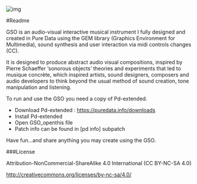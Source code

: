 
![img](http://i68.tinypic.com/64fh3b.jpg[/)

#Readme

GSO is an audio-visual interactive musical instrument I fully designed and created in Pure Data using the GEM library (Graphics Environment for Multimedia), sound synthesis and user interaction via midi controls changes (CC). 

It is designed to produce abstract audio visual compositions, inspired by Pierre Schaeffer ‘sonorous objects’ theories and experiments that led to musique concrète, which inspired artists, sound designers, composers and audio developers to think beyond the usual method of sound creation, tone manipulation and listening.

To run and use the GSO you need a copy of Pd-extended. 

- Download Pd-extended : https://puredata.info/downloads
- Install Pd-extended 
- Open GSO_openthis file
- Patch info can be found in [pd info] subpatch

Have fun...and share anything you may create using the GSO.

###License

Attribution-NonCommercial-ShareAlike 4.0 International (CC BY-NC-SA 4.0)

http://creativecommons.org/licenses/by-nc-sa/4.0/
